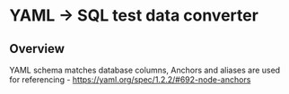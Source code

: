 # YAML -> SQL test data converter


## Overview  

YAML schema matches database columns,
Anchors and aliases are used for referencing - https://yaml.org/spec/1.2.2/#692-node-anchors